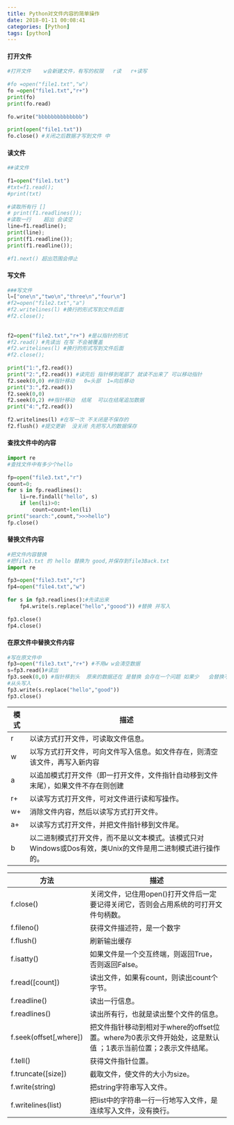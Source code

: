 ```yaml
---
title: Python对文件内容的简单操作
date: 2018-01-11 00:08:41
categories: [Python]
tags: [python]
---
```


#### 打开文件
```python
#打开文件    w会新建文件，有写的权限   r读   r+读写  
  
#fo =open("file1.txt","w")  
fo =open("file1.txt","r+")  
print(fo)  
print(fo.read)  
  
fo.write("bbbbbbbbbbbbbb")  
  
print(open("file1.txt"))  
fo.close() #关闭之后数据才写到文件 中  
```

  <!--more-->

#### 读文件
```python
##读文件  
  
f1=open("file1.txt")  
#txt=f1.read();  
#print(txt)  
  
#读取所有行 []  
# print(f1.readlines());  
#读取一行    超出 会读空  
line=f1.readline();  
print(line);  
print(f1.readline());  
print(f1.readline());  
  
#f1.next() 超出范围会停止  
```

#### 写文件
```python
###写文件  
l=["one\n","two\n","three\n","four\n"]  
#f2=open("file2.txt","a")  
#f2.writelines(l) #换行的形式写到文件后面  
#f2.close();  
  
  
f2=open("file2.txt","r+") #是以指针的形式  
#f2.read() #先读出 在写 不会被覆盖  
#f2.writelines(l) #换行的形式写到文件后面  
#f2.close();  
  
print("1:",f2.read())  
print("2:",f2.read()) #读完后 指针移到尾部了 就读不出来了 可以移动指针  
f2.seek(0,0) ##指针移动   0=头部  1=向后移动  
print("3:",f2.read())  
f2.seek(0,0)   
f2.seek(0,2) ##指针移动  结尾  可以在结尾追加数据  
print("4:",f2.read())  
  
f2.writelines(l) #在写一次 不关闭是不保存的  
f2.flush() #提交更新  没关闭 先把写入的数据保存  
```

#### 查找文件中的内容
```python
import re  
#查找文件中有多少个hello  
  
fp=open("file3.txt","r")  
count=0;  
for s in fp.readlines():  
    li=re.findall("hello", s)  
    if len(li)>0:  
        count=count+len(li)  
print("search:",count,">>>hello")  
fp.close()  
```

#### 替换文件内容
```python
#把文件内容替换  
#把file3.txt 的 hello 替换为 good,并保存到file3Back.txt  
import re  
  
fp3=open("file3.txt","r")  
fp4=open("file4.txt","w")  
  
for s in fp3.readlines():#先读出来     
    fp4.write(s.replace("hello","goood")) #替换 并写入  
      
fp3.close()  
fp4.close()  
```

#### 在原文件中替换文件内容
```python
#写在原文件中  
fp3=open("file3.txt","r+") #不用w w会清空数据  
s=fp3.read()#读出   
fp3.seek(0,0) #指针移到头  原来的数据还在 是替换 会存在一个问题 如果少   会替换不了全部数据，自已思考解决!!!  
#从头写入  
fp3.write(s.replace("hello","good"))  
fp3.close()  
```



模式 |                                                    描述
---- | ----------------------------------------------------------------------------------------------------------
r    | 以读方式打开文件，可读取文件信息。
w    | 以写方式打开文件，可向文件写入信息。如文件存在，则清空该文件，再写入新内容
a    | 以追加模式打开文件（即一打开文件，文件指针自动移到文件末尾），如果文件不存在则创建
r+   | 以读写方式打开文件，可对文件进行读和写操作。
w+   | 消除文件内容，然后以读写方式打开文件。
a+   | 以读写方式打开文件，并把文件指针移到文件尾。
b    | 以二进制模式打开文件，而不是以文本模式。该模式只对Windows或Dos有效，类Unix的文件是用二进制模式进行操作的。


方法 |                                                    描述
---- | ----------------------------------------------------------------------------------------------------------
f.close()              | 关闭文件，记住用open()打开文件后一定要记得关闭它，否则会占用系统的可打开文件句柄数。
f.fileno()             | 获得文件描述符，是一个数字
f.flush()              | 刷新输出缓存
f.isatty()             | 如果文件是一个交互终端，则返回True，否则返回False。
f.read([count])        | 读出文件，如果有count，则读出count个字节。
f.readline()           | 读出一行信息。
f.readlines()          | 读出所有行，也就是读出整个文件的信息。
f.seek(offset[,where]) | 把文件指针移动到相对于where的offset位置。where为0表示文件开始处，这是默认值 ；1表示当前位置；2表示文件结尾。
f.tell()               | 获得文件指针位置。
f.truncate([size])     | 截取文件，使文件的大小为size。
f.write(string)        | 把string字符串写入文件。
f.writelines(list)     | 把list中的字符串一行一行地写入文件，是连续写入文件，没有换行。